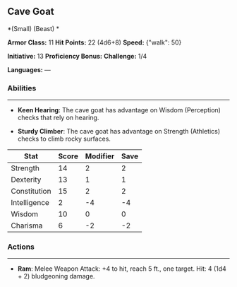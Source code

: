 ## Cave Goat
*(Small) (Beast) *

**Armor Class:** 11
**Hit Points:** 22 (4d6+8)
**Speed:** {"walk": 50}

**Initiative:** 13
**Proficiency Bonus:**
**Challenge:** 1/4

**Languages:** —

### Abilities
 --- 
- **Keen Hearing**: The cave goat has advantage on Wisdom (Perception) checks that rely on hearing.

- **Sturdy Climber**: The cave goat has advantage on Strength (Athletics) checks to climb rocky surfaces.



| Stat | Score | Modifier | Save |
| ---- | ---- | ---- | ---- |
| Strength | 14 | 2 | 2 |
| Dexterity | 13 | 1 | 1 |
| Constitution | 15 | 2 | 2 |
| Intelligence | 2 | -4 | -4 |
| Wisdom | 10 | 0 | 0 |
| Charisma | 6 | -2 | -2 |

### Actions
 --- 
- **Ram**: Melee Weapon Attack: +4 to hit, reach 5 ft., one target. Hit: 4 (1d4 + 2) bludgeoning damage.

